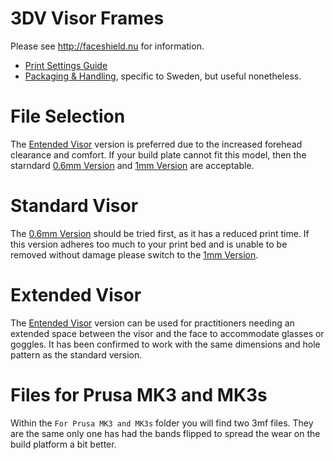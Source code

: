 # 3DV Visor Frames

Please see http://faceshield.nu for information.
- [Print Settings Guide](https://3dverkstan.se/protective-visor/protective-visor-print-guide/)
- [Packaging & Handling](http://translate.google.com/translate?js=n&sl=sv&tl=en&u=https://3dverkstan.se/protective-visor/protective-visor-packing-handling/), specific to Sweden, but useful nonetheless.

# File Selection
The [Entended Visor](./3DVerkstan_RetroLabs_v5_padded_NA_6hole.stl) version is preferred due to the increased forehead clearance and comfort. If your build plate cannot fit this model, then the starndard [0.6mm Version](./Visor_Frame_NORTH_AMERICA_letter_6-hole_v5-0.6mm_chamferred.stl) and  [1mm Version](./Visor_Frame_NORTH_AMERICA_letter_6-hole_v5-1mm_chamferred.stl) are acceptable.

# Standard Visor
The [0.6mm Version](./Visor_Frame_NORTH_AMERICA_letter_6-hole_v5-0.6mm_chamferred.stl) should be tried first, as it has a reduced print time. If this version adheres too much to your print bed and is unable to be removed without damage please switch to the [1mm Version](./Visor_Frame_NORTH_AMERICA_letter_6-hole_v5-1mm_chamferred.stl).

# Extended Visor
The [Entended Visor](./3DVerkstan_RetroLabs_v5_padded_NA_6hole.stl) version can be used for practitioners needing an extended space between the visor and the face to accommodate glasses or goggles. It has been confirmed to work with the same dimensions and hole pattern as the standard version.

# Files for Prusa MK3 and MK3s

Within the `For Prusa MK3 and MK3s` folder you will find two 3mf files. They are the same only one has had the bands flipped to spread the wear on the build platform a bit better.
